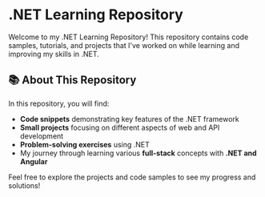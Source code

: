 # .NET Learning Repository

Welcome to my .NET Learning Repository! This repository contains code samples, tutorials, and projects that I've worked on while learning and improving my skills in .NET.

## 📚 About This Repository

In this repository, you will find:
- **Code snippets** demonstrating key features of the .NET framework
- **Small projects** focusing on different aspects of web and API development
- **Problem-solving exercises** using .NET
- My journey through learning various **full-stack** concepts with **.NET and Angular**
  
Feel free to explore the projects and code samples to see my progress and solutions!

